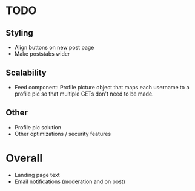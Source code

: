 # TODO

## Styling
 * Align buttons on new post page
 * Make poststabs wider

## Scalability
 * Feed component: Profile picture object that maps each username to a profile pic so that multiple GETs don't need to be made.

## Other
 * Profile pic solution
 * Other optimizations / security features

# Overall
 * Landing page text
 * Email notifications (moderation and on post)
